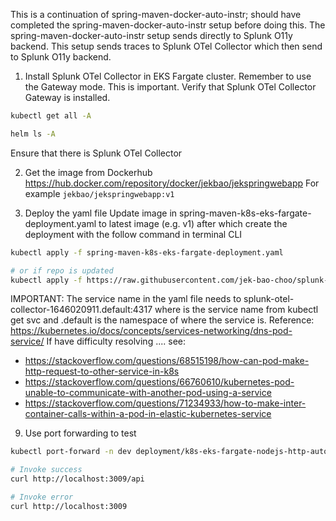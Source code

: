 This is a continuation of spring-maven-docker-auto-instr; should have completed the spring-maven-docker-auto-instr setup before doing this.
The spring-maven-docker-auto-instr setup sends directly to Splunk O11y backend.
This setup sends traces to Splunk OTel Collector which then send to Splunk O11y backend.

1. Install Splunk OTel Collector in EKS Fargate cluster.
Remember to use the Gateway mode. This is important.
Verify that Splunk OTel Collector Gateway is installed. 
```bash
kubectl get all -A
```

```bash
helm ls -A
```
Ensure that there is  Splunk OTel Collector

2. Get the image from Dockerhub https://hub.docker.com/repository/docker/jekbao/jekspringwebapp
For example `jekbao/jekspringwebapp:v1`

3. Deploy the yaml file
Update image in spring-maven-k8s-eks-fargate-deployment.yaml to latest image (e.g. v1) after which create the deployment with the follow command in terminal CLI
```bash
kubectl apply -f spring-maven-k8s-eks-fargate-deployment.yaml

# or if repo is updated
kubectl apply -f https://raw.githubusercontent.com/jek-bao-choo/splunk-otel-example/main/apm-js/k8s-eks-fargate-http-auto-instr/k8s-eks-fargate-nodejs.yaml
```
IMPORTANT: The service name in the yaml file needs to splunk-otel-collector-1646020911.default:4317 where is the service name from kubectl get svc and .default is the namespace of where the service is.
Reference: https://kubernetes.io/docs/concepts/services-networking/dns-pod-service/
If have difficulty resolving <svc>.<namespace>... see: 
- https://stackoverflow.com/questions/68515198/how-can-pod-make-http-request-to-other-service-in-k8s
- https://stackoverflow.com/questions/66760610/kubernetes-pod-unable-to-communicate-with-another-pod-using-a-service
- https://stackoverflow.com/questions/71234933/how-to-make-inter-container-calls-within-a-pod-in-elastic-kubernetes-service 

9. Use port forwarding to test
```bash
kubectl port-forward -n dev deployment/k8s-eks-fargate-nodejs-http-auto-instr 3009:<containerPort>

# Invoke success
curl http://localhost:3009/api

# Invoke error
curl http://localhost:3009
```

